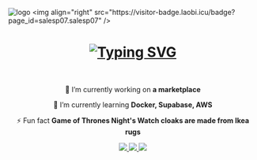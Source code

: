 ![logo]([https://github.com/G0ldenpanTher/G0ldenpanTher/blob/main/2%20copy.png](https://github.com/G0ldenpanTher/G0ldenpanTher/blob/main/3.pnghttps://github.com/G0ldenpanTher/G0ldenpanTher/blob/main/3.png))
<img align="right" src="https://visitor-badge.laobi.icu/badge?page_id=salesp07.salesp07" />

<h1 align="center">
    <a href="https://git.io/typing-svg"><img src="https://readme-typing-svg.herokuapp.com?font=Fira+Code&weight=700&size=24&duration=2970&pause=998&background=2F5BFF00&center=true&vCenter=true&width=435&lines=%F0%9F%9A%80+Hi+There!+;Welcome+To+My+GitHub+Profile%F0%9F%99%8F" alt="Typing SVG" /></a>
</h1>
<br/>

<div align="center">
 
 🔭 I’m currently working on **a marketplace**
 
 🌱 I’m currently learning **Docker, Supabase, AWS**

⚡ Fun fact **Game of Thrones Night's Watch cloaks are made from Ikea rugs**

 </div>
 
<div align="center"> 
  <a href="mailto:goldenpanther.codee@gmail.com">
    <img src="https://img.shields.io/badge/Gmail-333333?style=for-the-badge&logo=gmail&logoColor=red" />
  </a>
  <a href="https://www.linkedin.com/in/tumula-vishnu/" target="_blank">
    <img src="https://img.shields.io/badge/LinkedIn-0077B5?style=for-the-badge&logo=linkedin&logoColor=white" target="_blank" />
  </a>
  <a href="https://goldenpanther.carrd.co" target="_blank">
     <img src="https://img.shields.io/badge/Portfolio-FF5722?style=for-the-badge&logo=todoist&logoColor=white" target="_blank" /> <!-- sqlite, safari, google-chrome are other good icon options -->
  

<br/>



